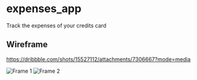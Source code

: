 # expenses_app

Track the expenses of your credits card

## Wireframe
https://dribbble.com/shots/15527112/attachments/7306667?mode=media

![Frame 1](https://cdn.dribbble.com/users/2747797/screenshots/15527112/media/03a9638c5b0fee4c7cc54ce3124e21f0.png)
![Frame 2](https://cdn.dribbble.com/users/2747797/screenshots/15527112/media/92f4a8343e2c149b011d3d69268bd445.png)